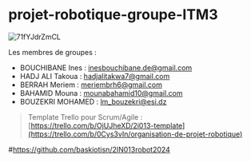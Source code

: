  # projet-robotique-groupe-ITM3
![71fYJdrZmCL](https://github.com/user-attachments/assets/0f32af98-405d-4237-92e2-e4cd0ab150c7)

 Les membres de groupes : 
 
 * BOUCHIBANE Ines : inesbouchibane.de@gmail.com
 * HADJ ALI Takoua : hadjalitakwa7@gmail.com
 * BERRAH Meriem    : meriembrh6@gmail.com
 * BAHAMID Mouna   : mounabahamid10@gmail.com
 * BOUZEKRI MOHAMED : lm_bouzekri@esi.dz

   
 > Template Trello pour Scrum/Agile : [https://trello.com/b/OjUJheXD/2i013-template](https://trello.com/b/0Cys3vIn/organisation-de-projet-robotique)




#https://github.com/baskiotisn/2IN013robot2024
